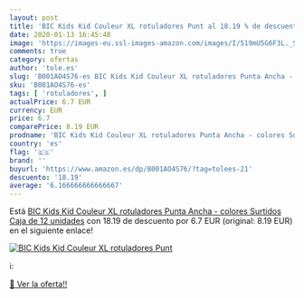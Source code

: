 ```yaml
---
layout: post
title: 'BIC Kids Kid Couleur XL rotuladores Punt al 18.19 % de descuento'
date: 2020-01-13 16:45:48
image: 'https://images-eu.ssl-images-amazon.com/images/I/519mU5G6F3L._SL400_.jpg'
comments: true
category: ofertas
author: 'tole.es'
slug: 'B001AO4S76-es BIC Kids Kid Couleur XL rotuladores Punta Ancha - colores...'
sku: 'B001AO4S76-es'
tags: [ 'rotuladores', ]
actualPrice: 6.7 EUR
currency: EUR
price: 6.7
comparePrice: 8.19 EUR
prodname: 'BIC Kids Kid Couleur XL rotuladores Punta Ancha - colores Surtidos  Caja de 12 unidades'
country: 'es'
flag: '🇪🇸'
brand: ''
buyurl: 'https://www.amazon.es/dp/B001AO4S76/?tag=tolees-21'
descuento: '18.19'
average: '6.166666666666667'
---
```


Está [BIC Kids Kid Couleur XL rotuladores Punta Ancha - colores Surtidos  Caja de 12 unidades](https://www.amazon.es/dp/B001AO4S76/?tag=tolees-21) con 18.19 de descuento por 6.7 EUR (original: 8.19 EUR) en el siguiente enlace!

[![BIC Kids Kid Couleur XL rotuladores Punt](https://images-eu.ssl-images-amazon.com/images/I/519mU5G6F3L._SL400_.jpg)](https://www.amazon.es/dp/B001AO4S76/?tag=tolees-21)

ℹ️:


[🛒 Ver la oferta!!](https://www.amazon.es/dp/B001AO4S76/?tag=tolees-21)

